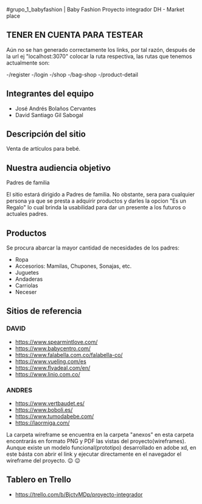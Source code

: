 #grupo_1_babyfashion | Baby Fashion
Proyecto integrador DH - Market place

## TENER EN CUENTA PARA TESTEAR
Aún no se han generado correctamente los links, por tal razón, después de la url ej "localhost:3070" colocar
la ruta respectiva, las rutas que tenemos actualmente son:

-/register
-/login
-/shop
-/bag-shop
-/product-detail

## Integrantes del equipo

- José Andrés Bolaños Cervantes
- David Santiago Gil Sabogal


## Descripción del sitio

Venta de artículos para bebé.


## Nuestra audiencia objetivo

Padres de familia

El sitio estará dirigido a Padres de familia. 
No obstante, sera para cualquier persona ya que se presta a adquirir productos y darles la opcion "Es un Regalo" 
lo cual brinda la usabilidad para dar un presente a los futuros o actuales padres.

## Productos

Se procura abarcar la mayor cantidad de necesidades de los padres:

- Ropa
- Accesorios: Mamilas, Chupones, Sonajas, etc.
- Juguetes
- Andaderas
- Carriolas
- Neceser

## Sitios de referencia

### DAVID 
- https://www.spearmintlove.com/
- https://www.babycentro.com/
- https://www.falabella.com.co/falabella-co/
- https://www.vueling.com/es
- https://www.flyadeal.com/en/
- https://www.linio.com.co/

### ANDRES
- https://www.vertbaudet.es/
- https://www.boboli.es/
- https://www.tumodabebe.com/
- https://laormiga.com/

La carpeta wireframe se encuentra en la carpeta "anexos" en esta carpeta encontrarás en formato PNG y PDF las vistas del proyecto(wireframes). Aunque existe un modelo funcional(prototipo) desarrollado en adobe xd, en este básta con abrir el link y ejecutar directamente en el navegador el wireframe del proyecto.   :wink:	:wink:


## Tablero en Trello

- https://trello.com/b/BjctvMDp/proyecto-integrador
